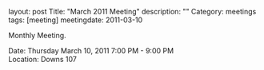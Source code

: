 layout: post
Title: "March 2011 Meeting"
description: ""
Category: meetings
tags: [meeting]
meetingdate: 2011-03-10

Monthly Meeting.                                                               
                                                                             
Date: Thursday March 10, 2011 7:00 PM - 9:00 PM                                  
Location: Downs 107                                         
